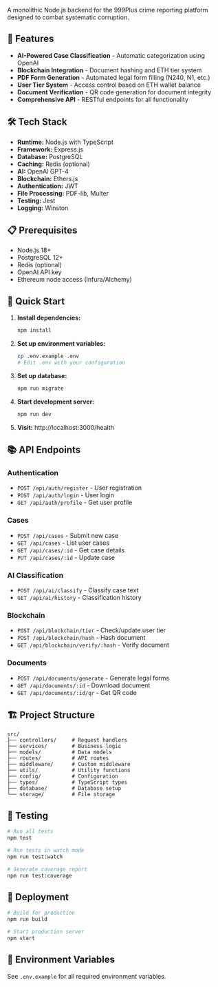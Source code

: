 A monolithic Node.js backend for the 999Plus crime reporting platform designed to combat systematic corruption.

## 🚀 Features

- **AI-Powered Case Classification** - Automatic categorization using OpenAI
- **Blockchain Integration** - Document hashing and ETH tier system
- **PDF Form Generation** - Automated legal form filling (N240, N1, etc.)
- **User Tier System** - Access control based on ETH wallet balance
- **Document Verification** - QR code generation for document integrity
- **Comprehensive API** - RESTful endpoints for all functionality

## 🛠️ Tech Stack

- **Runtime:** Node.js with TypeScript
- **Framework:** Express.js
- **Database:** PostgreSQL
- **Caching:** Redis (optional)
- **AI:** OpenAI GPT-4
- **Blockchain:** Ethers.js
- **Authentication:** JWT
- **File Processing:** PDF-lib, Multer
- **Testing:** Jest
- **Logging:** Winston

## 📋 Prerequisites

- Node.js 18+
- PostgreSQL 12+
- Redis (optional)
- OpenAI API key
- Ethereum node access (Infura/Alchemy)

## 🚀 Quick Start

1. **Install dependencies:**

   ```bash
   npm install
   ```

2. **Set up environment variables:**

   ```bash
   cp .env.example .env
   # Edit .env with your configuration
   ```

3. **Set up database:**

   ```bash
   npm run migrate
   ```

4. **Start development server:**

   ```bash
   npm run dev
   ```

5. **Visit:** http://localhost:3000/health

## 📚 API Endpoints

### Authentication

- `POST /api/auth/register` - User registration
- `POST /api/auth/login` - User login
- `GET /api/auth/profile` - Get user profile

### Cases

- `POST /api/cases` - Submit new case
- `GET /api/cases` - List user cases
- `GET /api/cases/:id` - Get case details
- `PUT /api/cases/:id` - Update case

### AI Classification

- `POST /api/ai/classify` - Classify case text
- `GET /api/ai/history` - Classification history

### Blockchain

- `POST /api/blockchain/tier` - Check/update user tier
- `POST /api/blockchain/hash` - Hash document
- `GET /api/blockchain/verify/:hash` - Verify document

### Documents

- `POST /api/documents/generate` - Generate legal forms
- `GET /api/documents/:id` - Download document
- `GET /api/documents/:id/qr` - Get QR code

## 🏗️ Project Structure

```
src/
├── controllers/     # Request handlers
├── services/        # Business logic
├── models/          # Data models
├── routes/          # API routes
├── middleware/      # Custom middleware
├── utils/           # Utility functions
├── config/          # Configuration
├── types/           # TypeScript types
├── database/        # Database setup
└── storage/         # File storage
```

## 🧪 Testing

```bash
# Run all tests
npm test

# Run tests in watch mode
npm run test:watch

# Generate coverage report
npm run test:coverage
```

## 🚀 Deployment

```bash
# Build for production
npm run build

# Start production server
npm start
```

## 📝 Environment Variables

See `.env.example` for all required environment variables.
